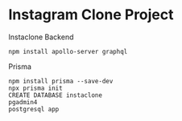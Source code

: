 # Instagram Clone Project

Instaclone Backend

```
npm install apollo-server graphql
```

Prisma

```
npm install prisma --save-dev 
npx prisma init
CREATE DATABASE instaclone
pgadmin4
postgresql app 
```